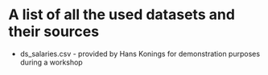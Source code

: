 # A list of all the used datasets and their sources

- ds_salaries.csv - provided by Hans Konings for demonstration purposes during a workshop